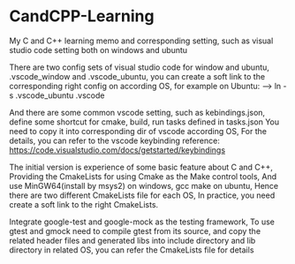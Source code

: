 # CandCPP-Learning
My C and C++ learning memo and corresponding setting, 
such as visual studio code setting both on windows and ubuntu


There are two config sets of visual studio code for window and ubuntu,
.vscode_window and .vscode_ubuntu, you can create a soft link to the
corresponding right config on according OS, for example on Ubuntu:
--> ln -s .vscode_ubuntu .vscode

And there are some common vscode setting, such as kebindings.json,
define some shortcut for cmake, build, run tasks defined in tasks.json
You need to copy it into corresponding dir of vscode according OS,
For the details, you can refer to the vscode keybinding reference:
https://code.visualstudio.com/docs/getstarted/keybindings


The initial version is experience of some basic feature about C and C++,
Providing the CmakeLists for using Cmake as the Make control tools,
And use MinGW64(install by msys2) on windows, gcc make on ubuntu,
Hence there are two different CmakeLists file for each OS, 
In practice, you need create a soft link to the right CmakeLists.


Integrate google-test and google-mock as the testing framework,
To use gtest and gmock need to compile gtest from its source,
and copy the related header files and generated libs into
include directory and lib directory in related OS,
you can refer the CmakeLists file for details
